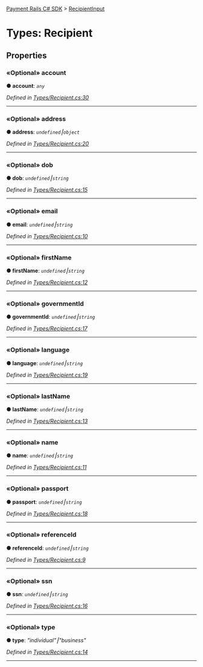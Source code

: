 [Payment Rails C# SDK](../README.md) > [RecipientInput](../types/recipient.md)



# Types: Recipient


## Properties
<a id="account"></a>

### «Optional» account

**●  account**:  *`any`* 

*Defined in [Types/Recipient.cs:30](https://github.com/PaymentRails/paymentrails_dotnet/tree/master/paymentrails/PaymentRails_Recipient_Gateway.cs#L29)*





___

<a id="address"></a>

### «Optional» address

**●  address**:  *`undefined`⎮`object`* 

*Defined in [Types/Recipient.cs:20](https://github.com/PaymentRails/paymentrails_dotnet/tree/master/paymentrails/PaymentRails_Recipient_Gateway.cs#L20)*





___

<a id="dob"></a>

### «Optional» dob

**●  dob**:  *`undefined`⎮`string`* 

*Defined in [Types/Recipient.cs:15](https://github.com/PaymentRails/paymentrails_dotnet/tree/master/paymentrails/PaymentRails_Recipient_Gateway.cs#L15)*




___

<a id="email"></a>

### «Optional» email

**●  email**:  *`undefined`⎮`string`* 

*Defined in [Types/Recipient.cs:10](https://github.com/PaymentRails/paymentrails_dotnet/tree/master/paymentrails/PaymentRails_Recipient_Gateway.cs#L10)*





___

<a id="firstname"></a>

### «Optional» firstName

**●  firstName**:  *`undefined`⎮`string`* 

*Defined in [Types/Recipient.cs:12](https://github.com/PaymentRails/paymentrails_dotnet/tree/master/paymentrails/PaymentRails_Recipient_Gateway.cs#L12)*





___

<a id="governmentid"></a>

### «Optional» governmentId

**●  governmentId**:  *`undefined`⎮`string`* 

*Defined in [Types/Recipient.cs:17](https://github.com/PaymentRails/paymentrails_dotnet/tree/master/paymentrails/PaymentRails_Recipient_Gateway.cs#L17)*





___

<a id="language"></a>

### «Optional» language

**●  language**:  *`undefined`⎮`string`* 

*Defined in [Types/Recipient.cs:19](https://github.com/PaymentRails/paymentrails_dotnet/tree/master/paymentrails/PaymentRails_Recipient_Gateway.cs#L19)*





___

<a id="lastname"></a>

### «Optional» lastName

**●  lastName**:  *`undefined`⎮`string`* 

*Defined in [Types/Recipient.cs:13](https://github.com/PaymentRails/paymentrails_dotnet/tree/master/paymentrails/PaymentRails_Recipient_Gateway.cs#L13)*





___

<a id="name"></a>

### «Optional» name

**●  name**:  *`undefined`⎮`string`* 

*Defined in [Types/Recipient.cs:11](https://github.com/PaymentRails/paymentrails_dotnet/tree/master/paymentrails/PaymentRails_Recipient_Gateway.cs#L11)*





___

<a id="passport"></a>

### «Optional» passport

**●  passport**:  *`undefined`⎮`string`* 

*Defined in [Types/Recipient.cs:18](https://github.com/PaymentRails/paymentrails_dotnet/tree/master/paymentrails/PaymentRails_Recipient_Gateway.cs#L18)*





___

<a id="referenceid"></a>

### «Optional» referenceId

**●  referenceId**:  *`undefined`⎮`string`* 

*Defined in [Types/Recipient.cs:9](https://github.com/PaymentRails/paymentrails_dotnet/tree/master/paymentrails/PaymentRails_Recipient_Gateway.cs#L9)*





___

<a id="ssn"></a>

### «Optional» ssn

**●  ssn**:  *`undefined`⎮`string`* 

*Defined in [Types/Recipient.cs:16](https://github.com/PaymentRails/paymentrails_dotnet/tree/master/paymentrails/PaymentRails_Recipient_Gateway.cs#L16)*





___

<a id="type"></a>

### «Optional» type

**●  type**:  *"individual"⎮"business"* 

*Defined in [Types/Recipient.cs:14](https://github.com/PaymentRails/paymentrails_dotnet/tree/master/paymentrails/PaymentRails_Recipient_Gateway.cs#L14)*





___


